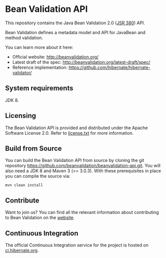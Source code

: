 # Bean Validation API

This repository contains the Java Bean Validation 2.0 ([JSR 380](http://www.jcp.org/en/jsr/detail?id=380)) API.

Bean Validation defines a metadata model and API for JavaBean and method validation.

You can learn more about it here:
* Official website: <http://beanvalidation.org/>
* Latest draft of the spec: <http://beanvalidation.org/latest-draft/spec/>
* Reference implementation: <https://github.com/hibernate/hibernate-validator/>

## System requirements

JDK 8.

## Licensing

The Bean Validation API is provided and distributed under the Apache Software License 2.0.
Refer to [license.txt](https://github.com/beanvalidation/beanvalidation-api/blob/master/license.txt) for more information.

## Build from Source

You can build the Bean Validation API from source by cloning the git repository https://github.com/beanvalidation/beanvalidation-api.git.
You will also need a JDK 8 and Maven 3 (>= 3.0.3). With these prerequisites in place you can compile the source via:

    mvn clean install

## Contribute

Want to join us? You can find all the relevant information about contributing to Bean Validation on the [website](http://beanvalidation.org/contribute/).

## Continuous Integration

The official Continuous Integration service for the project is hosted on [ci.hibernate.org](http://ci.hibernate.org/view/Validator/).
